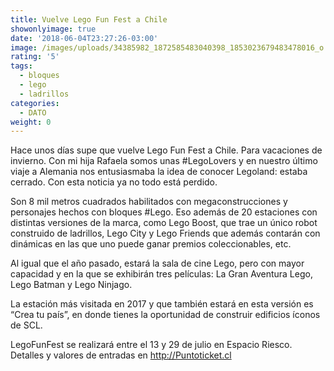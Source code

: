 ```yaml
---
title: Vuelve Lego Fun Fest a Chile
showonlyimage: true
date: '2018-06-04T23:27:26-03:00'
image: /images/uploads/34385982_1872585483040398_1853023679483478016_o.jpg
rating: '5'
tags:
  - bloques
  - lego
  - ladrillos
categories:
  - DATO
weight: 0
---
```

Hace unos días supe que vuelve Lego Fun Fest a Chile. Para vacaciones de invierno. Con mi hija Rafaela somos unas #LegoLovers y en nuestro último viaje a Alemania nos entusiasmaba la idea de conocer Legoland: estaba cerrado. Con esta noticia ya no todo está perdido.

<!--more-->

Son 8 mil metros cuadrados habilitados con megaconstrucciones y personajes hechos con bloques #Lego. Eso además de 20 estaciones con distintas versiones de la marca, como Lego Boost, que trae un único robot construido de ladrillos, Lego City y Lego Friends que además contarán con dinámicas en las que uno puede ganar premios coleccionables, etc.

Al igual que el año pasado, estará la sala de cine Lego, pero con mayor capacidad y en la que se exhibirán tres películas: La Gran Aventura Lego, Lego Batman y Lego Ninjago.

La estación más visitada en 2017 y que también estará en esta versión es “Crea tu país”, en donde tienes la oportunidad de construir edificios íconos de SCL.

LegoFunFest se realizará entre el 13 y 29 de julio en Espacio Riesco. Detalles y valores de entradas en http://Puntoticket.cl
